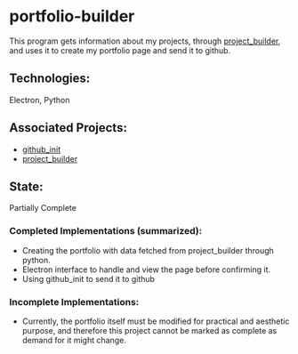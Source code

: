 # portfolio-builder

This program gets information about my projects, through [project_builder](), and uses it to create my portfolio page and send it to github.

## Technologies: 

Electron, Python

## Associated Projects:

- [github_init](https://github.com/emilymarquessalum/github_init) 
- [project_builder](https://github.com/emilymarquessalum/project_builder)


## State: 

Partially Complete 

### Completed Implementations (summarized):
- Creating the portfolio with data fetched from project_builder through python.
- Electron interface to handle and view the page before confirming it.
- Using github_init to send it to github 


### Incomplete Implementations:

- Currently, the portfolio itself must be modified for practical and aesthetic purpose, and therefore this project cannot be marked as complete as demand for it might change.

